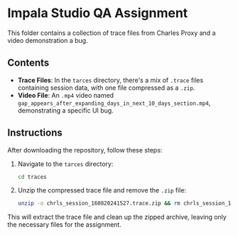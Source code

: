 # Impala Studio QA Assignment

This folder contains a collection of trace files from Charles Proxy and a video demonstration a bug.

## Contents
- **Trace Files**: In the `tarces` directory, there's a mix of `.trace` files containing session data, with one file compressed as a `.zip`.
- **Video File**: An `.mp4` video named `gap_appears_after_expanding_days_in_next_10_days_section.mp4`, demonstrating a specific UI bug.

## Instructions

After downloading the repository, follow these steps:

1. Navigate to the `tarces` directory:
   ```bash
   cd traces
   ```
2. Unzip the compressed trace file and remove the `.zip` file:
   ```bash
   unzip -o chrls_session_160820241527.trace.zip && rm chrls_session_160820241527.trace.zip
   ```

This will extract the trace file and clean up the zipped archive, leaving only the necessary files for the assignment.
